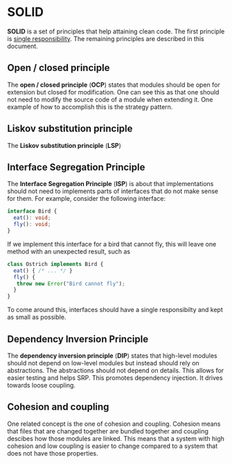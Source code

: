 # SOLID

**SOLID** is a set of principles that help attaining clean code. The first principle is [single responsibility](./srp.md). The remaining principles are described in this document.

## Open / closed principle

The **open / closed principle** (**OCP**) states that modules should be open for extension but closed for modification. One can see this as that one should not need to modify the source code of a module when extending it. One example of how to accomplish this is the strategy pattern.


## Liskov substitution principle

The **Liskov substitution principle** (**LSP**)

## Interface Segregation Principle

The **Interface Segregation Principle** (**ISP**) is about that implementations should not need to implements parts of interfaces that do not make sense for them.  For example, consider the following interface:

```ts
interface Bird {
  eat(): void;
  fly(): void;
}
```

If we implement this interface for a bird that cannot fly, this will leave one method with an unexpected result, such as

```ts
class Ostrich implements Bird {
  eat() { /* ... */ }
  fly() { 
   throw new Error("Bird cannot fly");
  }
}
```

To come around this, interfaces should have a single responsibilty and kept as small as possible.

## Dependency Inversion Principle

The **dependency inversion principle** (**DIP**) states that high-level modules should not depend on low-level modules but instead should rely on abstractions. The abstractions should not depend on details. This allows for easier testing and helps SRP. This promotes dependency injection. It drives towards loose coupling.

## Cohesion and coupling

One related concept is the one of cohesion and coupling. Cohesion means that files that are changed together are bundled together and coupling descibes how those modules are linked. This means that a system with high cohesion and low coupling is easier to change compared to a system that does not have those properties.
